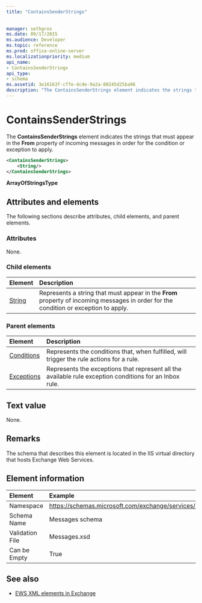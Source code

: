 ```yaml
---
title: "ContainsSenderStrings"
 
 
manager: sethgros
ms.date: 09/17/2015
ms.audience: Developer
ms.topic: reference
ms.prod: office-online-server
ms.localizationpriority: medium
api_name:
- ContainsSenderStrings
api_type:
- schema
ms.assetid: 3e16163f-cffe-4c4e-9a2a-00245d25ba96
description: "The ContainsSenderStrings element indicates the strings that must appear in the From property of incoming messages in order for the condition or exception to apply."
---
```


# ContainsSenderStrings

The **ContainsSenderStrings** element indicates the strings that must appear in the **From** property of incoming messages in order for the condition or exception to apply. 
  
```XML
<ContainsSenderStrings>
    <String/>
</ContainsSenderStrings>
```

 **ArrayOfStringsType**
## Attributes and elements

The following sections describe attributes, child elements, and parent elements.
  
### Attributes

None.
  
### Child elements

|**Element**|**Description**|
|:-----|:-----|
|[String](string.md) <br/> |Represents a string that must appear in the **From** property of incoming messages in order for the condition or exception to apply.  <br/> |
   
### Parent elements

|**Element**|**Description**|
|:-----|:-----|
|[Conditions](conditions.md) <br/> |Represents the conditions that, when fulfilled, will trigger the rule actions for a rule.  <br/> |
|[Exceptions](exceptions.md) <br/> |Represents the exceptions that represent all the available rule exception conditions for an Inbox rule.  <br/> |
   
## Text value

None.
  
## Remarks

The schema that describes this element is located in the IIS virtual directory that hosts Exchange Web Services.
  
## Element information

|Element|Example|
|:-----|:-----|
|Namespace  <br/> |https://schemas.microsoft.com/exchange/services/2006/messages  <br/> |
|Schema Name  <br/> |Messages schema  <br/> |
|Validation File  <br/> |Messages.xsd  <br/> |
|Can be Empty  <br/> |True  <br/> |
   
## See also



- [EWS XML elements in Exchange](ews-xml-elements-in-exchange.md)

